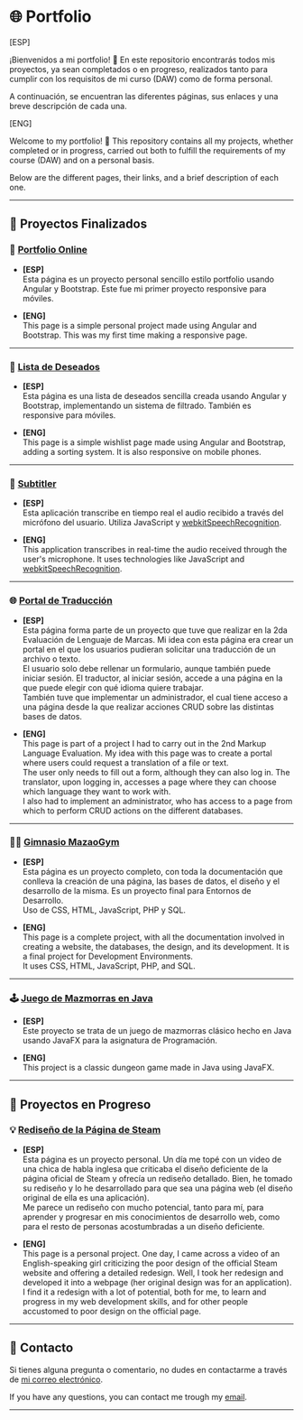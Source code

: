# 🌐 Portfolio

[ESP]

¡Bienvenidos a mi portfolio! 🎉 En este repositorio encontrarás todos mis proyectos, ya sean completados o en progreso, realizados tanto para cumplir con los requisitos de mi curso (DAW) como de forma personal.

A continuación, se encuentran las diferentes páginas, sus enlaces y una breve descripción de cada una.

[ENG]

Welcome to my portfolio! 🎉 This repository contains all my projects, whether completed or in progress, carried out both to fulfill the requirements of my course (DAW) and on a personal basis.

Below are the different pages, their links, and a brief description of each one.

---

## 📜 **Proyectos Finalizados**

### 🎨 **[Portfolio Online](https://catanduyago.github.io/portfolio/)**
  
  - **[ESP]**  
    Esta página es un proyecto personal sencillo estilo portfolio usando Angular y Bootstrap. Este fue mi primer proyecto responsive para móviles.
  
  - **[ENG]**  
    This page is a simple personal project made using Angular and Bootstrap. This was my first time making a responsive page.

---

### 📝 **[Lista de Deseados](https://catanduyago.github.io/wishlist/)**

  - **[ESP]**  
    Esta página es una lista de deseados sencilla creada usando Angular y Bootstrap, implementando un sistema de filtrado. También es responsive para móviles.
  
  - **[ENG]**  
    This page is a simple wishlist page made using Angular and Bootstrap, adding a sorting system. It is also responsive on mobile phones.

---

### 🎤 **[Subtitler](https://catanduyago.github.io/Subtitler/)**

  - **[ESP]**  
    Esta aplicación transcribe en tiempo real el audio recibido a través del micrófono del usuario. Utiliza JavaScript y [webkitSpeechRecognition](https://developer.mozilla.org/en-US/docs/Web/API/SpeechRecognition). 
  
  - **[ENG]**  
    This application transcribes in real-time the audio received through the user's microphone. It uses technologies like JavaScript and [webkitSpeechRecognition](https://developer.mozilla.org/en-US/docs/Web/API/SpeechRecognition).

---

### 🌐 **[Portal de Traducción](https://catanduyago.github.io/Traduccion/Web/)**

  - **[ESP]**  
    Esta página forma parte de un proyecto que tuve que realizar en la 2da Evaluación de Lenguaje de Marcas. Mi idea con esta página era crear un portal en el que los usuarios pudieran solicitar una traducción de un archivo o texto.  
    El usuario solo debe rellenar un formulario, aunque también puede iniciar sesión. El traductor, al iniciar sesión, accede a una página en la que puede elegir con qué idioma quiere trabajar.  
    También tuve que implementar un administrador, el cual tiene acceso a una página desde la que realizar acciones CRUD sobre las distintas bases de datos.
  
  - **[ENG]**  
    This page is part of a project I had to carry out in the 2nd Markup Language Evaluation. My idea with this page was to create a portal where users could request a translation of a file or text.  
    The user only needs to fill out a form, although they can also log in. The translator, upon logging in, accesses a page where they can choose which language they want to work with.  
    I also had to implement an administrator, who has access to a page from which to perform CRUD actions on the different databases.

---

### 🏋️‍♂️ **[Gimnasio MazaoGym](http://mazaogym.kesug.com/Web)**

  - **[ESP]**  
    Esta página es un proyecto completo, con toda la documentación que conlleva la creación de una página, las bases de datos, el diseño y el desarrollo de la misma. Es un proyecto final para Entornos de Desarrollo.  
    Uso de CSS, HTML, JavaScript, PHP y SQL.
  
  - **[ENG]**  
    This page is a complete project, with all the documentation involved in creating a website, the databases, the design, and its development. It is a final project for Development Environments.  
    It uses CSS, HTML, JavaScript, PHP, and SQL.

---

### 🕹️ **[Juego de Mazmorras en Java](https://github.com/CatanduYago/Mazmorras-en-Java)**

  - **[ESP]**  
    Este proyecto se trata de un juego de mazmorras clásico hecho en Java usando JavaFX para la asignatura de Programación.
  
  - **[ENG]**  
    This project is a classic dungeon game made in Java using JavaFX.

---

## 🚧 **Proyectos en Progreso**

### 💡 **[Rediseño de la Página de Steam](https://catanduyago.github.io/Steam/store.html)**

  - **[ESP]**  
    Esta página es un proyecto personal. Un día me topé con un video de una chica de habla inglesa que criticaba el diseño deficiente de la página oficial de Steam y ofrecía un rediseño detallado. Bien, he tomado su rediseño y lo he desarrollado para que sea una página web (el diseño original de ella es una aplicación).  
    Me parece un rediseño con mucho potencial, tanto para mí, para aprender y progresar en mis conocimientos de desarrollo web, como para el resto de personas acostumbradas a un diseño deficiente.
  
  - **[ENG]**  
    This page is a personal project. One day, I came across a video of an English-speaking girl criticizing the poor design of the official Steam website and offering a detailed redesign. Well, I took her redesign and developed it into a webpage (her original design was for an application).  
    I find it a redesign with a lot of potential, both for me, to learn and progress in my web development skills, and for other people accustomed to poor design on the official page.

---

## 📧 **Contacto**

Si tienes alguna pregunta o comentario, no dudes en contactarme a través de [mi correo electrónico](mailto:ycatalanoa01@gmail.com).

If you have any questions, you can contact me trough my [email](mailto:ycatalanoa01@gmail.com).

---
